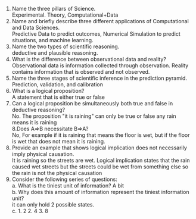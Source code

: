 1. Name the three pillars of Science.  
  Experimental. Theory, Computational+Data  
2. Name and briefly describe three different applications of Computational and Data Sciences.   
   Predictive Data to predict outcomes, Numerical Simulation to predict situations, and machine learning.  
3. Name the two types of scientific reasoning.  
   deductive and plausible reasoning.  
4. What is the difference between observational data and reality?  
  Observational data is information collected through observation. Reality contains information that is observed and not observed.  
5. Name the three stages of scientific inference in the prediction pyramid.   
  Prediction, validation, and calibration  
6. What is a logical proposition?   
  A statement that is either true or false  
7. Can a logical proposition be simultaneously both true and false in deductive reasoning?    
   No. The proposition "it is raining" can only be true or false any rain means it is raining    
8.Does A⇒B necessitate B⇒A?  
   No, For example if it is raining that means the floor is wet, but if the floor is wet that does not mean it is raining.  
12. Provide an example that shows logical implication does not necessarily imply physical causation.    
    It is raining so the streets are wet. Logical implication states that the rain caused wet streets but the streets could be wet from something else so the rain is not the physical causation  
14. Consider the following series of questions:  
a. What is the tiniest unit of information?
  A bit  
b. Why does this amount of information represent the tiniest information unit?  
  it can only hold 2 possible states.   
c. 1. 2
    2. 4
    3. 8
